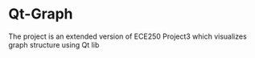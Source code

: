 # Qt-Graph
The project is an extended version of ECE250 Project3 which visualizes graph structure using Qt lib


